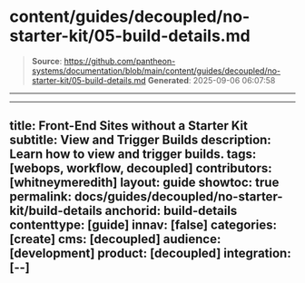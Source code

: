 # content/guides/decoupled/no-starter-kit/05-build-details.md

> **Source**: https://github.com/pantheon-systems/documentation/blob/main/content/guides/decoupled/no-starter-kit/05-build-details.md
> **Generated**: 2025-09-06 06:07:58

---

---
title: Front-End Sites without a Starter Kit
subtitle: View and Trigger Builds
description: Learn how to view and trigger builds.
tags: [webops, workflow, decoupled]
contributors: [whitneymeredith]
layout: guide
showtoc: true
permalink: docs/guides/decoupled/no-starter-kit/build-details
anchorid: build-details
contenttype: [guide]
innav: [false]
categories: [create]
cms: [decoupled]
audience: [development]
product: [decoupled]
integration: [--]
---

<Partial file="decoupled-build-info.md" />